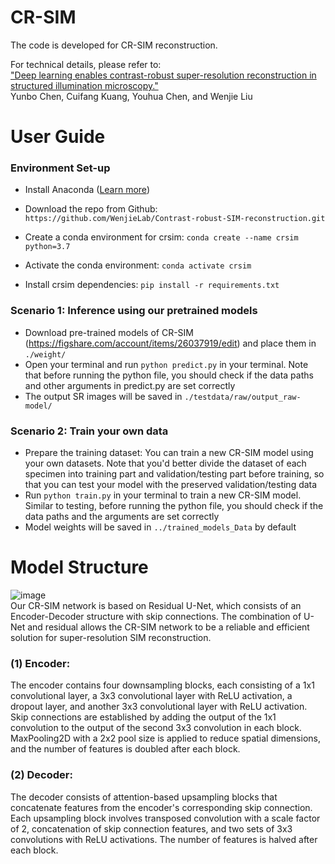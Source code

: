 # CR-SIM
The code is developed for CR-SIM reconstruction.<br>

For technical details, please refer to:<br>
["Deep learning enables contrast-robust super-resolution reconstruction in structured illumination microscopy." ](https://opg.optica.org/oe/fulltext.cfm?uri=oe-32-3-3316&id=545661)<br>
Yunbo Chen,  Cuifang Kuang, Youhua Chen, and Wenjie Liu

# User Guide
### Environment Set-up
- Install Anaconda ([Learn more](https://docs.anaconda.com/anaconda/install/))

- Download the repo from Github:
  `https://github.com/WenjieLab/Contrast-robust-SIM-reconstruction.git`

- Create a conda environment for crsim:
  `conda create --name crsim python=3.7`

- Activate the conda environment:
  `conda activate crsim`

- Install crsim dependencies:
  `pip install -r requirements.txt`

### Scenario 1: Inference using our pretrained models
- Download pre-trained models of CR-SIM (https://figshare.com/account/items/26037919/edit) and place them in ```./weight/```
- Open your terminal and run `python predict.py` in your terminal. Note that before running the python file, you should check if the data paths and other arguments in predict.py are set correctly
- The output SR images will be saved in ```./testdata/raw/output_raw-model/```

### Scenario 2: Train your own data
- Prepare the training dataset: You can train a new CR-SIM model using your own datasets. Note that you'd better divide the dataset of each specimen into training part and validation/testing part before training, so that you can test your model with the preserved validation/testing data
- Run `python train.py` in your terminal to train a new CR-SIM model. Similar to testing, before running the python file, you should check if the data paths and the arguments are set correctly
- Model weights will be saved in `../trained_models_Data` by default

# Model Structure
![image](https://github.com/WenjieLab/Contrast-robust-SIM-reconstruction/assets/52398597/cb8c0d18-b10d-40b4-8dc7-dc9ad3510fa2) <br>
Our CR-SIM network is based on Residual U-Net, which consists of an Encoder-Decoder structure with skip connections. The combination of U-Net and residual allows the CR-SIM network to be a reliable and efficient solution for super-resolution SIM reconstruction. <br>
### (1)	Encoder:<br>
The encoder contains four downsampling blocks, each consisting of a 1x1 convolutional layer, a 3x3 convolutional layer with ReLU activation, a dropout layer, and another 3x3 convolutional layer with ReLU activation. Skip connections are established by adding the output of the 1x1 convolution to the output of the second 3x3 convolution in each block. MaxPooling2D with a 2x2 pool size is applied to reduce spatial dimensions, and the number of features is doubled after each block.<br>
### (2)	Decoder:<br>
The decoder consists of attention-based upsampling blocks that concatenate features from the encoder's corresponding skip connection. Each upsampling block involves transposed convolution with a scale factor of 2, concatenation of skip connection features, and two sets of 3x3 convolutions with ReLU activations. The number of features is halved after each block.<br>
